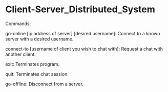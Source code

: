 Client-Server_Distributed_System
================================

Commands:

go-online [ip address of server] [desired username]: Connect to a known server with a desired username.

connect-to [username of client you wish to chat with]: Request a chat with another client.

exit: Terminates program.

quit: Terminates chat session.

go-offline: Disconnect from a server.
